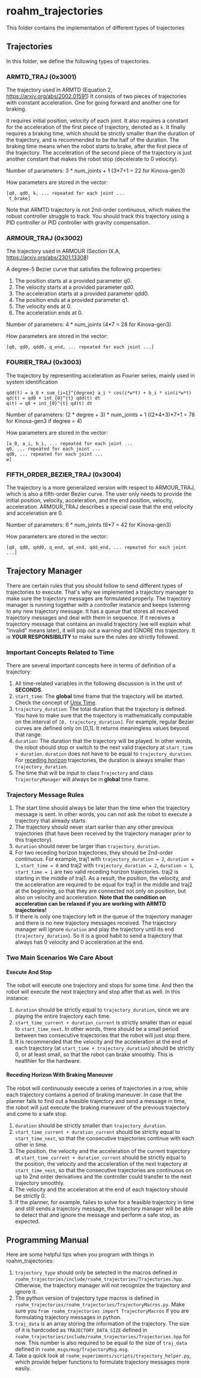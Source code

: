 # roahm_trajectories

This folder contains the implementation of different types of trajectories

## Trajectories

In this folder, we define the following types of trajectories.

### ARMTD_TRAJ (0x3001)
The trajectory used in ARMTD (Equation 2, https://arxiv.org/abs/2002.01591)
It consists of two pieces of trajectories with constant acceleration. 
One for going forward and another one for braking.

It requires initial position, velocity of each joint.
It also requires a constant for the acceleration of the first piece of trajectory, denoted as `k`.
It finally requires a braking time, which should be strictly smaller than the duration of the trajectory, and is recommended to be the half of the duration.
The braking time means when the robot starts to brake, after the first piece of the trajectory.
The acceleration of the second piece of the trajectory is just another constant that makes the robot stop (decelerate to 0 velocity).

Number of parameters: 3 * num_joints + 1 (3*7+1 = 22 for Kinova-gen3)

How parameters are stored in the vector:
```
[q0, qd0, k, ... repeated for each joint ...
 t_brake]
```

Note that ARMTD trajectory is not 2nd-order continuous, which makes the robust controller struggle to track.
You should track this trajectory using a PID controller or PID controller with gravity compensation.

### ARMOUR_TRAJ (0x3002)
The trajectory used in ARMOUR (Section IX.A, https://arxiv.org/abs/2301.13308)

A degree-5 Bezier curve that satisfies the following properties:
1. The position starts at a provided parameter q0.
2. The velocity starts at a provided parameter qd0.
3. The acceleration starts at a provided parameter qdd0.
4. The position ends at a provided parameter q1.
5. The velocity ends at 0.
6. The acceleration ends at 0.

Number of parameters: 4 * num_joints (4*7 = 28 for Kinova-gen3)

How parameters are stored in the vector:
```
[q0, qd0, qdd0, q_end, ... repeated for each joint ...]
```

### FOURIER_TRAJ (0x3003)
The trajectory by representing acceleration as Fourier series, mainly used in system identification
```
qdd(t) = a_0 + sum_{i=1}^{degree} a_i * cos(i*w*t) + b_i * sin(i*w*t)
qd(t) = qd0 + int_{0}^{t} qdd(t) dt
q(t) = q0 + int_{0}^{t} qd(t) dt
```
Number of parameters: (2 * degree + 3) * num_joints + 1 ((2*4+3)*7+1 = 78 for Kinova-gen3 if degree = 4)

How parameters are stored in the vector:
```
[a_0, a_i, b_i, ... repeated for each joint ...
q0, ... repeated for each joint ...
qd0, ... repeated for each joint ...
w]
```

### FIFTH_ORDER_BEZIER_TRAJ (0x3004)
The trajectory is a more generalized version with respect to ARMOUR_TRAJ, which is also a fifth-order Bezier curve.
The user only needs to provide the initial position, velocity, acceleration, and the end position, velocity, acceleration.
ARMOUR_TRAJ describes a special case that the end velocity and acceleration are 0.

Number of parameters: 6 * num_joints (6*7 = 42 for Kinova-gen3)

How parameters are stored in the vector:
```
[q0, qd0, qdd0, q_end, qd_end, qdd_end, ... repeated for each joint ...]
```

## Trajectory Manager

There are certain rules that you should follow to send different types of trajectories to execute.
That's why we implemented a trajectory manager to make sure the trajectory messages are formulated properly.
The trajectory manager is running together with a controller instance and keeps listening to any new trajectory message.
It has a queue that stores all received trajectory messages and deal with them in sequence.
If it receives a trajectory message that contains an invalid trajectory (we will explain what "invalid" means later), it will pop out a warning and IGNORE this trajectory.
It is **YOUR RESPONSIBILITY** to make sure the rules are strictly followed.

### Important Concepts Related to Time
There are several important concepts here in terms of definition of a trajectory:
1. All time-related variables in the following discussion is in the unit of **SECONDS**.
2. `start_time`: The **global** time frame that the trajectory will be started. Check the concept of [Unix Time](https://en.wikipedia.org/wiki/Unix_time).
3. `trajectory_duration`: The total duration that the trajectory is defined. You have to make sure that the trajectory is mathematically computable on the interval of `[0, trajectory_duration]`. For example, regular Bezier curves are defined only on [0,1]. It returns meaningless values beyond that range.
4. `duration`: The duration that the trajectory will be played. In other words, the robot should stop or switch to the next valid trajectory at `start_time + duration`. `duration` does not have to be equal to `trajectory_duration`. For [receding horizon](https://en.wikipedia.org/wiki/Model_predictive_control) trajectories, the duration is always smaller than `trajectory_duration`.
5. The time that will be input to class `Trajectory` and class `TrajectoryManager` will always be in **global** time frame.

### Trajectory Message Rules
1. The start time should always be later than the time when the trajectory message is sent. In other words, you can not ask the robot to execute a trajectory that already starts.
2. The trajectory should never start eariler than any other previous trajectories (that have been received by the trajectory manager prior to this trajectory).
3. `duration` should never be larger than `trajectory_duration`.
4. For two receding horizon trajectories, they should be 2nd-order continuous. For example, traj1 with `trajectory_duration = 2`, `duration = 1`, `start_time = 0` and traj2 with `trajectory_duration = 2`, `duration = 1`, `start_time = 1` are two valid receding horizon trajectories. traj2 is starting in the middle of traj1. As a result, the position, the velocity, and the acceleration are required to be equal for traj1 in the middle and traj2 at the beginning, so that they are connected not only on position, but also on velocity and acceleration. **Note that the condition on acceleration can be relaxed if you are working with ARMTD trajectories!**
5. If there is only one trajectory left in the queue of the trajectory manager and there is no new trajectory messages received. The trajectory manager will ignore `duration` and play the trajectory until its end (`trajectory_duration`). So it is a good habit to send a trajectory that always has 0 velocity and 0 acceleration at the end.

### Two Main Scenarios We Care About

#### Execute And Stop
The robot will execute one trajectory and stops for some time. 
And then the robot will execute the next trajectory and stop after that as well. 
In this instance:
1. `duration` should be strictly equal to `trajectory_duration`, since we are playing the entire trajectory each time.
2. `start_time_current + duration_current` is strictly smaller than or equal to `start_time_next`. In other words, there should be a small period between two consecutive trajectories that the robot will just stop there.
3. It is recommended that the velocity and the acceleration at the end of each trajectory (at `start_time + trajectory_duration`) should be strictly 0, or at least small, so that the robot can brake smoothly. This is healthier for the hardware.

#### Receding Horizon With Braking Maneuver
The robot will continuously execute a series of trajectories in a row, while each trajectory contains a period of braking maneuver.
In case that the planner fails to find out a feasible trajectory and send a message in time, the robot will just execute the braking maneuver of the previous trajectory and come to a safe stop.
1. `duration` should be strictly smaller than `trajectory_duration`.
2. `start_time_current + duration_current` should be strictly equal to `start_time_next`, so that the consecutive trajectories continue with each other in time.
3. The position, the velocity and the acceleration of the current trajectory at `start_time_current + duration_current` should be strictly equal to the position, the velocity and the acceleration of the next trajectory at `start_time_next`, so that the consecutive trajectories are continuous on up to 2nd order derivatives and the controller could transfer to the next trajectory smoothly.
4. The velocity and the acceleration at the end of each trajectory should be strictly 0.
5. If the planner, for example, failes to solve for a feasible trajectory in time and still sends a trajectory message, the trajectory manager will be able to detect that and ignore the message and perform a safe stop, as expected.

## Programming Manual

Here are some helpful tips when you program with things in roahm_trajectories:

1. `trajectory_type` should only be selected in the macros defined in `roahm_trajectories/include/roahm_trajectories/Trajectories.hpp`. Otherwise, the trajectory manager will not recognize the trajectory and ignore it.
2. The python version of trajectory type macros is defined in `roahm_trajectories/roahm_trajectories/TrajectoryMacros.py`. Make sure you `from roahm_trajectories import TrajectoryMacros` if you are formulating trajectory messages in python.
3. `traj_data` is an array storing the information of the trajectory. The size of it is hardcoded as `TRAJECTORY_DATA_SIZE` defined in `roahm_trajectories/include/roahm_trajectories/Trajectories.hpp` for now. This number is also required to be equal to the size of `traj_data` defined in `roahm_msgs/msg/TrajectoryMsg.msg`.
4. Take a quick look at `roahm_experiments/scripts/trajectory_helper.py`, which provide helper functions to formulate trajectory messages more easily.